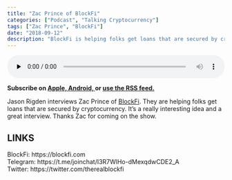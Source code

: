```yaml
---
title: "Zac Prince of BlockFi"
categories: ["Podcast", "Talking Cryptocurrency"]
tags: ["Zac Prince", "BlockFi"]
date: "2018-09-12"
description: "BlockFi is helping folks get loans that are secured by cryptocurrency. It’s a really interesting idea and a great interview."
---
```

<p>
<audio controls="" preload="none" style="width:100%;">
  <source src="http://traffic.libsyn.com/talkingcryptocurrency/TalkingCryptocurrency_046.mp3" type="audio/mpeg">
Your browser does not support the audio element.
</audio>
</p>


<p>
<strong>
Subscribe on 
        <a href="https://itunes.apple.com/us/podcast/talking-cryptocurrency/id1388099603?mt=2app=podcast">
            Apple,
        </a>
        <a href="https://www.google.com/podcasts?feed=aHR0cDovL3RhbGtpbmdjcnlwdG9jdXJyZW5jeS5saWJzeW4uY29tL3Jzcw%3D%3D">
          Android,
        </a>
        or
        <a href="http://talkingcryptocurrency.libsyn.com/rss">
          use the RSS feed.
         </a>
</strong>
</p>
	
	
Jason Rigden interviews Zac Prince of <a href="https://blockfi.com">BlockFi</a>. They are helping folks get loans that are secured by cryptocurrency. It’s a really interesting idea and a great interview. Thanks Zac for coming on the show.

<h2>LINKS</h2>
BlockFi: https://blockfi.com<br>
Telegram: https://t.me/joinchat/I3R7WlHo-dMexqdwCDE2_A<br>
Twitter: https://twitter.com/therealblockfi<br>

